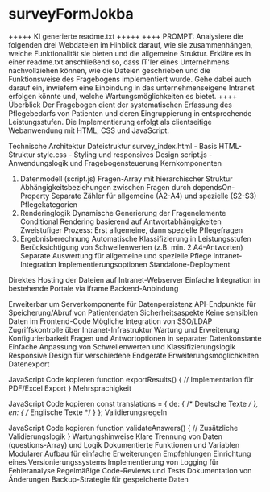 # surveyFormJokba
+++++ KI generierte readme.txt +++++
++++ PROMPT: Analysiere die folgenden drei Webdateien im Hinblick darauf, wie sie zusammenhängen, welche Funktionalität sie bieten und die allgemeine Struktur. Erkläre es in einer readme.txt anschließend so, dass IT'ler eines Unternehmens nachvollziehen können, wie die Dateien geschrieben und die Funktionsweise des Fragebogens implementiert wurde. Gehe dabei auch darauf ein, inwiefern eine Einbindung in das unternehmenseigene Intranet erfolgen könnte und, welche Wartungsmöglichkeiten es bietet. ++++
Überblick
Der Fragebogen dient der systematischen Erfassung des Pflegebedarfs von Patienten und deren Eingruppierung in entsprechende Leistungsstufen. Die Implementierung erfolgt als clientseitige Webanwendung mit HTML, CSS und JavaScript.

Technische Architektur
Dateistruktur
survey_index.html - Basis HTML-Struktur
style.css - Styling und responsives Design
script.js - Anwendungslogik und Fragebogensteuerung
Kernkomponenten
1. Datenmodell (script.js)
Fragen-Array mit hierarchischer Struktur
Abhängigkeitsbeziehungen zwischen Fragen durch dependsOn-Property
Separate Zähler für allgemeine (A2-A4) und spezielle (S2-S3) Pflegekategorien
2. Renderinglogik
Dynamische Generierung der Fragenelemente
Conditional Rendering basierend auf Antwortabhängigkeiten
Zweistufiger Prozess: Erst allgemeine, dann spezielle Pflegefragen
3. Ergebnisberechnung
Automatische Klassifizierung in Leistungsstufen
Berücksichtigung von Schwellenwerten (z.B. min. 2 A4-Antworten)
Separate Auswertung für allgemeine und spezielle Pflege
Intranet-Integration
Implementierungsoptionen
Standalone-Deployment

Direktes Hosting der Dateien auf Intranet-Webserver
Einfache Integration in bestehende Portale via iframe
Backend-Anbindung

Erweiterbar um Serverkomponente für Datenpersistenz
API-Endpunkte für Speicherung/Abruf von Patientendaten
Sicherheitsaspekte
Keine sensiblen Daten im Frontend-Code
Mögliche Integration von SSO/LDAP
Zugriffskontrolle über Intranet-Infrastruktur
Wartung und Erweiterung
Konfigurierbarkeit
Fragen und Antwortoptionen in separater Datenkonstante
Einfache Anpassung von Schwellenwerten und Klassifizierungslogik
Responsive Design für verschiedene Endgeräte
Erweiterungsmöglichkeiten
Datenexport

JavaScript
Code kopieren
function exportResults() {
  // Implementation für PDF/Excel Export
}
Mehrsprachigkeit

JavaScript
Code kopieren
const translations = {
  de: { /* Deutsche Texte */ },
  en: { /* Englische Texte */ }
};
Validierungsregeln

JavaScript
Code kopieren
function validateAnswers() {
  // Zusätzliche Validierungslogik
}
Wartungshinweise
Klare Trennung von Daten (questions-Array) und Logik
Dokumentierte Funktionen und Variablen
Modularer Aufbau für einfache Erweiterungen
Empfehlungen
Einrichtung eines Versionierungssystems
Implementierung von Logging für Fehleranalyse
Regelmäßige Code-Reviews und Tests
Dokumentation von Änderungen
Backup-Strategie für gespeicherte Daten
